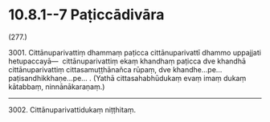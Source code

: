 # 10.8.1--7 Paṭiccādivāra

(277.)

3001\. Cittānuparivattiṃ dhammaṃ paṭicca cittānuparivattī dhammo uppajjati hetupaccayā—  cittānuparivattiṃ ekaṃ khandhaṃ paṭicca dve khandhā cittānuparivattiṃ cittasamuṭṭhānañca rūpaṃ, dve khandhe…pe…  paṭisandhikkhaṇe…pe… . (Yathā cittasahabhūdukaṃ evaṃ imaṃ dukaṃ kātabbaṃ, ninnānākaraṇaṃ.)

---

3002\. Cittānuparivattidukaṃ niṭṭhitaṃ.
